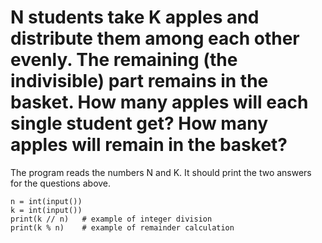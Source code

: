 # N students take K apples and distribute them among each other evenly. The remaining (the indivisible) part remains in the basket. How many apples will each single student get? How many apples will remain in the basket?
The program reads the numbers N and K. It should print the two answers for the questions above.

``` 
n = int(input())
k = int(input())
print(k // n)   # example of integer division
print(k % n)    # example of remainder calculation
```
